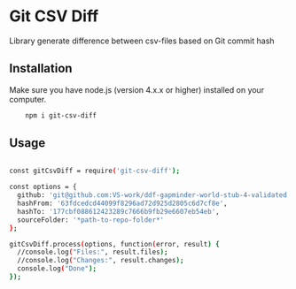 # Git CSV Diff

Library generate difference between csv-files based on Git commit hash

## Installation

Make sure you have node.js (version 4.x.x or higher) installed on your computer.

```bash
    npm i git-csv-diff
```

## Usage

```bash

const gitCsvDiff = require('git-csv-diff');

const options = {
  github: 'git@github.com:VS-work/ddf-gapminder-world-stub-4-validated.git',
  hashFrom: '63fdcedcd44099f8296ad72d925d2805c6d7cf8e',
  hashTo: '177cbf088612423289c7666b9fb29e6607eb54eb',
  sourceFolder: '*path-to-repo-folder*'
};

gitCsvDiff.process(options, function(error, result) {
  //console.log("Files:", result.files);
  //console.log("Changes:", result.changes);
  console.log("Done");
});

```
